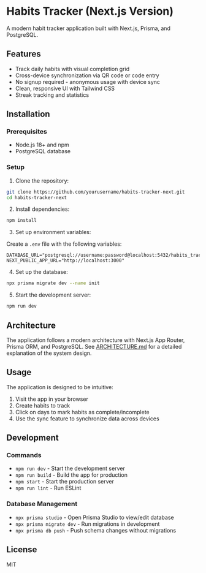 # Habits Tracker (Next.js Version)

A modern habit tracker application built with Next.js, Prisma, and PostgreSQL.

## Features

- Track daily habits with visual completion grid
- Cross-device synchronization via QR code or code entry
- No signup required - anonymous usage with device sync
- Clean, responsive UI with Tailwind CSS
- Streak tracking and statistics

## Installation

### Prerequisites

- Node.js 18+ and npm
- PostgreSQL database

### Setup

1. Clone the repository:

```bash
git clone https://github.com/yourusername/habits-tracker-next.git
cd habits-tracker-next
```

2. Install dependencies:

```bash
npm install
```

3. Set up environment variables:

Create a `.env` file with the following variables:

```
DATABASE_URL="postgresql://username:password@localhost:5432/habits_tracker"
NEXT_PUBLIC_APP_URL="http://localhost:3000"
```

4. Set up the database:

```bash
npx prisma migrate dev --name init
```

5. Start the development server:

```bash
npm run dev
```

## Architecture

The application follows a modern architecture with Next.js App Router, Prisma ORM, and PostgreSQL. See [ARCHITECTURE.md](./ARCHITECTURE.md) for a detailed explanation of the system design.

## Usage

The application is designed to be intuitive:

1. Visit the app in your browser
2. Create habits to track
3. Click on days to mark habits as complete/incomplete
4. Use the sync feature to synchronize data across devices

## Development

### Commands

- `npm run dev` - Start the development server
- `npm run build` - Build the app for production
- `npm start` - Start the production server
- `npm run lint` - Run ESLint

### Database Management

- `npx prisma studio` - Open Prisma Studio to view/edit database
- `npx prisma migrate dev` - Run migrations in development
- `npx prisma db push` - Push schema changes without migrations

## License

MIT
